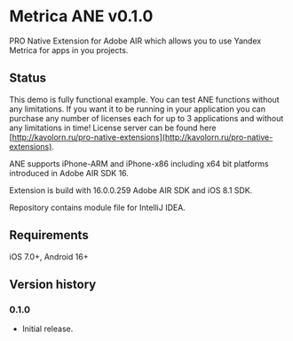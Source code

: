 # Metrica ANE v0.1.0

PRO Native Extension for Adobe AIR which allows you to use Yandex Metrica for apps in you projects.

## Status

This demo is fully functional example. You can test ANE functions without any limitations. If you want it to be running
in your application you can purchase any number of licenses each for up to 3 applications and without any limitations in time! 
License server can be found here [http://kavolorn.ru/pro-native-extensions](http://kavolorn.ru/pro-native-extensions).

ANE supports iPhone-ARM and iPhone-x86 including x64 bit platforms introduced in Adobe AIR SDK 16.

Extension is build with 16.0.0.259 Adobe AIR SDK and iOS 8.1 SDK.

Repository contains module file for IntelliJ IDEA.

## Requirements

iOS 7.0+, Android 16+

## Version history

### 0.1.0

- Initial release.